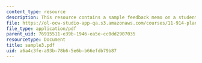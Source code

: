 ```yaml
---
content_type: resource
description: This resource contains a sample feedback memo on a student briefing.
file: https://ol-ocw-studio-app-qa.s3.amazonaws.com/courses/11-914-planning-communication-spring-2007/a6a4c3fea93b78b65e6bb66efdb79b87_sample3.pdf
file_type: application/pdf
parent_uid: 76915511-e39b-1946-ea5e-cc0dd2907035
resourcetype: Document
title: sample3.pdf
uid: a6a4c3fe-a93b-78b6-5e6b-b66efdb79b87
---
```

